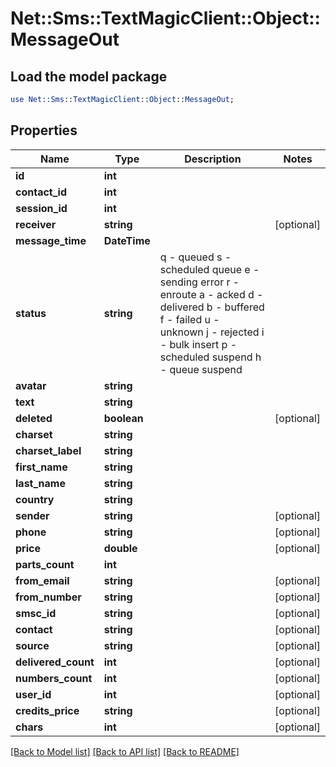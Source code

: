 # Net::Sms::TextMagicClient::Object::MessageOut

## Load the model package
```perl
use Net::Sms::TextMagicClient::Object::MessageOut;
```

## Properties
Name | Type | Description | Notes
------------ | ------------- | ------------- | -------------
**id** | **int** |  | 
**contact_id** | **int** |  | 
**session_id** | **int** |  | 
**receiver** | **string** |  | [optional] 
**message_time** | **DateTime** |  | 
**status** | **string** | q - queued s - scheduled queue e - sending error r - enroute a - acked d - delivered b - buffered f - failed u - unknown j - rejected i - bulk insert p - scheduled suspend h - queue suspend | 
**avatar** | **string** |  | 
**text** | **string** |  | 
**deleted** | **boolean** |  | [optional] 
**charset** | **string** |  | 
**charset_label** | **string** |  | 
**first_name** | **string** |  | 
**last_name** | **string** |  | 
**country** | **string** |  | 
**sender** | **string** |  | [optional] 
**phone** | **string** |  | [optional] 
**price** | **double** |  | [optional] 
**parts_count** | **int** |  | 
**from_email** | **string** |  | [optional] 
**from_number** | **string** |  | [optional] 
**smsc_id** | **string** |  | [optional] 
**contact** | **string** |  | [optional] 
**source** | **string** |  | [optional] 
**delivered_count** | **int** |  | [optional] 
**numbers_count** | **int** |  | [optional] 
**user_id** | **int** |  | [optional] 
**credits_price** | **string** |  | [optional] 
**chars** | **int** |  | [optional] 

[[Back to Model list]](../README.md#documentation-for-models) [[Back to API list]](../README.md#documentation-for-api-endpoints) [[Back to README]](../README.md)


